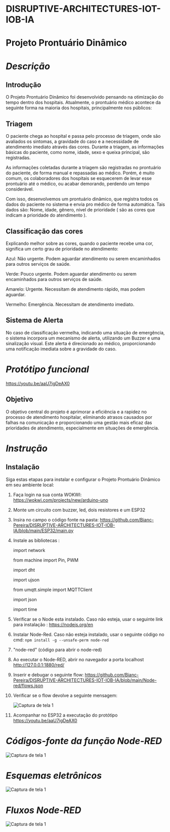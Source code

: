# DISRUPTIVE-ARCHITECTURES-IOT-IOB-IA
# Projeto Prontuário Dinâmico
# _Descrição_

## Introdução
O Projeto Prontuário Dinâmico foi desenvolvido pensando na otimização do tempo dentro dos hospitais. Atualmente, o prontuário médico acontece da seguinte forma na maioria dos hospitais, principalmente nos públicos:

## Triagem

O paciente chega ao hospital e passa pelo processo de triagem, onde são avaliados os sintomas, a gravidade do caso e a necessidade de atendimento imediato através das cores.
Durante a triagem, as informações básicas do paciente, como nome, idade, sexo e queixa principal, são registradas.

As informações coletadas durante a triagem são registradas no  prontuário do paciente, de forma manual e repassadas ao médico. Porém, é muito comum, os colaboradores dos hospitais se esquecerem de levar esse prontuário até o médico, ou acabar demorando, perdendo um tempo considerável.

Com isso, desenvolvemos um prontuário dinâmico, que registra todos os dados do paciente no sistema e envia pro médico de forma automática. Tais dados são: Nome, idade, gênero, nível de prioridade ( são as cores que indicam a prioridade do atendimento ). 

## Classificação das cores

Explicando melhor sobre as cores, quando o paciente recebe uma cor, significa um certo grau de prioridade no atendimento:

Azul: Não urgente. Podem aguardar atendimento ou serem encaminhados para outros serviços de saúde.

Verde: Pouco urgente. Podem aguardar atendimento ou serem encaminhados para outros serviços de saúde.

Amarelo: Urgente. Necessitam de atendimento rápido, mas podem aguardar.

Vermelho: Emergência. Necessitam de atendimento imediato.

## Sistema de Alerta

No caso de classificação vermelha, indicando uma situação de emergência, o sistema incorpora um mecanismo de alerta, utilizando um Buzzer e uma sinalização visual. Este alerta é direcionado ao médico, proporcionando uma notificação imediata sobre a gravidade do caso. 

# _Protótipo funcional_

https://youtu.be/aaU7igDeAX0

## Objetivo

O objetivo central do projeto é aprimorar a eficiência e a rapidez no processo de atendimento hospitalar, eliminando atrasos causados por falhas na comunicação e proporcionando uma gestão mais eficaz das prioridades de atendimento, especialmente em situações de emergência.

# _Instrução_

## Instalação
Siga estas etapas para instalar e configurar o Projeto Prontuário Dinâmico em seu ambiente local:

1. Faça login na sua conta WOKWI: https://wokwi.com/projects/new/arduino-uno

2. Monte um circuito com buzzer, led, dois resistores e um ESP32

3. Insira no campo o código fonte na pasta: https://github.com/Bianc-Pereira/DISRUPTIVE-ARCHITECTURES-IOT-IOB-IA/blob/main/ESP32/main.py

4. Instale as bibliotecas :

      import network

      from machine import Pin, PWM

      import dht

      import ujson

      from umqtt.simple import MQTTClient

      import json

      import time

6. Verificar se o Node esta instalado. Caso não esteja, usar o seguinte link para instalação : https://nodejs.org/en
7. Instalar Node-Red. Caso não esteja instalado, usar o seguinte código no cmd: `npm install -g --unsafe-perm node-red`
8. "node-red" (código para abrir o node-red)
9. Ao executar o Node-RED, abrir no navegador a porta localhost http://127.0.0.1:1880/red/
10. Inserir e debugar o seguinte flow: https://github.com/Bianc-Pereira/DISRUPTIVE-ARCHITECTURES-IOT-IOB-IA/blob/main/Node-red/flows.json
11. Verificar se o flow devolve a seguinte mensagem:
   
    ![Captura de tela 1](https://private-user-images.githubusercontent.com/126917573/284101942-1daf6f1e-657b-4dc3-a0e0-e4aecb82ec01.png?jwt=eyJhbGciOiJIUzI1NiIsInR5cCI6IkpXVCJ9.eyJpc3MiOiJnaXRodWIuY29tIiwiYXVkIjoicmF3LmdpdGh1YnVzZXJjb250ZW50LmNvbSIsImtleSI6ImtleTEiLCJleHAiOjE3MDA2MDkyMjgsIm5iZiI6MTcwMDYwODkyOCwicGF0aCI6Ii8xMjY5MTc1NzMvMjg0MTAxOTQyLTFkYWY2ZjFlLTY1N2ItNGRjMy1hMGUwLWU0YWVjYjgyZWMwMS5wbmc_WC1BbXotQWxnb3JpdGhtPUFXUzQtSE1BQy1TSEEyNTYmWC1BbXotQ3JlZGVudGlhbD1BS0lBSVdOSllBWDRDU1ZFSDUzQSUyRjIwMjMxMTIxJTJGdXMtZWFzdC0xJTJGczMlMkZhd3M0X3JlcXVlc3QmWC1BbXotRGF0ZT0yMDIzMTEyMVQyMzIyMDhaJlgtQW16LUV4cGlyZXM9MzAwJlgtQW16LVNpZ25hdHVyZT1jZDRmMDg5YzNkNGY2ZDg4ZGJmMDgzZTkzNGMzOGI1M2IxMWE1NWZlNjdmYjBkZThlZGIwNmZhOGVlMzI2YzVlJlgtQW16LVNpZ25lZEhlYWRlcnM9aG9zdCZhY3Rvcl9pZD0wJmtleV9pZD0wJnJlcG9faWQ9MCJ9.Kz1iLllwbugbKAVs9GyWGgU_6eSpVvxlahkplLLvsjY)

12. Acompanhar no ESP32 a executação do protótipo
    https://youtu.be/aaU7igDeAX0

# _Códigos-fonte da função Node-RED_

![Captura de tela 1](https://private-user-images.githubusercontent.com/126917573/284101944-a4307fe6-25ee-4623-8e2d-1b8ae848dbdb.png?jwt=eyJhbGciOiJIUzI1NiIsInR5cCI6IkpXVCJ9.eyJpc3MiOiJnaXRodWIuY29tIiwiYXVkIjoicmF3LmdpdGh1YnVzZXJjb250ZW50LmNvbSIsImtleSI6ImtleTEiLCJleHAiOjE3MDA2MTEzNjAsIm5iZiI6MTcwMDYxMTA2MCwicGF0aCI6Ii8xMjY5MTc1NzMvMjg0MTAxOTQ0LWE0MzA3ZmU2LTI1ZWUtNDYyMy04ZTJkLTFiOGFlODQ4ZGJkYi5wbmc_WC1BbXotQWxnb3JpdGhtPUFXUzQtSE1BQy1TSEEyNTYmWC1BbXotQ3JlZGVudGlhbD1BS0lBSVdOSllBWDRDU1ZFSDUzQSUyRjIwMjMxMTIxJTJGdXMtZWFzdC0xJTJGczMlMkZhd3M0X3JlcXVlc3QmWC1BbXotRGF0ZT0yMDIzMTEyMVQyMzU3NDBaJlgtQW16LUV4cGlyZXM9MzAwJlgtQW16LVNpZ25hdHVyZT00YjE1Mjc0OTBmOTgxOTZhN2NjNjgyNzQ0YzhkODNmMTRiODlmNTQzMzE0ODMwZmJhNjk5ZTNmZTM3MjVhODliJlgtQW16LVNpZ25lZEhlYWRlcnM9aG9zdCZhY3Rvcl9pZD0wJmtleV9pZD0wJnJlcG9faWQ9MCJ9.TOOsNr4NqpOpcTcTytX26AqXpVJUtc8RZ21M8yHhen0)

# _Esquemas eletrônicos_

![Captura de tela 1](https://private-user-images.githubusercontent.com/126917573/284101920-5782c0b3-fc11-4b1a-833a-f1c42ae5aac7.png?jwt=eyJhbGciOiJIUzI1NiIsInR5cCI6IkpXVCJ9.eyJpc3MiOiJnaXRodWIuY29tIiwiYXVkIjoicmF3LmdpdGh1YnVzZXJjb250ZW50LmNvbSIsImtleSI6ImtleTEiLCJleHAiOjE3MDA2MTEzNjAsIm5iZiI6MTcwMDYxMTA2MCwicGF0aCI6Ii8xMjY5MTc1NzMvMjg0MTAxOTIwLTU3ODJjMGIzLWZjMTEtNGIxYS04MzNhLWYxYzQyYWU1YWFjNy5wbmc_WC1BbXotQWxnb3JpdGhtPUFXUzQtSE1BQy1TSEEyNTYmWC1BbXotQ3JlZGVudGlhbD1BS0lBSVdOSllBWDRDU1ZFSDUzQSUyRjIwMjMxMTIxJTJGdXMtZWFzdC0xJTJGczMlMkZhd3M0X3JlcXVlc3QmWC1BbXotRGF0ZT0yMDIzMTEyMVQyMzU3NDBaJlgtQW16LUV4cGlyZXM9MzAwJlgtQW16LVNpZ25hdHVyZT1lODQzNGFkNjA2MDc3NjMyOGRkNjY0NGZjMTdkMWYyZTQ5MGJiZWY1ZTg3ODk2OWJhODRiYzc0YTk3MjUxNmU0JlgtQW16LVNpZ25lZEhlYWRlcnM9aG9zdCZhY3Rvcl9pZD0wJmtleV9pZD0wJnJlcG9faWQ9MCJ9.FoZwgmmf-YiAFw_dkjf2qVwB4t6NQCwp9avePzH6DXk)

# _Fluxos Node-RED_

![Captura de tela 1](https://private-user-images.githubusercontent.com/126917573/284101957-67bdb341-7917-4eaa-9b68-46559da78c30.png?jwt=eyJhbGciOiJIUzI1NiIsInR5cCI6IkpXVCJ9.eyJpc3MiOiJnaXRodWIuY29tIiwiYXVkIjoicmF3LmdpdGh1YnVzZXJjb250ZW50LmNvbSIsImtleSI6ImtleTEiLCJleHAiOjE3MDA2MTEzNjAsIm5iZiI6MTcwMDYxMTA2MCwicGF0aCI6Ii8xMjY5MTc1NzMvMjg0MTAxOTU3LTY3YmRiMzQxLTc5MTctNGVhYS05YjY4LTQ2NTU5ZGE3OGMzMC5wbmc_WC1BbXotQWxnb3JpdGhtPUFXUzQtSE1BQy1TSEEyNTYmWC1BbXotQ3JlZGVudGlhbD1BS0lBSVdOSllBWDRDU1ZFSDUzQSUyRjIwMjMxMTIxJTJGdXMtZWFzdC0xJTJGczMlMkZhd3M0X3JlcXVlc3QmWC1BbXotRGF0ZT0yMDIzMTEyMVQyMzU3NDBaJlgtQW16LUV4cGlyZXM9MzAwJlgtQW16LVNpZ25hdHVyZT05N2Q4MTJkZjliMTM0ZDM2N2NmNzgxZjM5ZDhlYzc3ZDAxYzYwM2EwMTFmYjEwNDEzMWU3MWY5ZDAxZDc4MDRlJlgtQW16LVNpZ25lZEhlYWRlcnM9aG9zdCZhY3Rvcl9pZD0wJmtleV9pZD0wJnJlcG9faWQ9MCJ9.56sb9FU_Vgk6_ntSWH0o0ZVsJM9f-wCbHSd_yP5mKJU)




